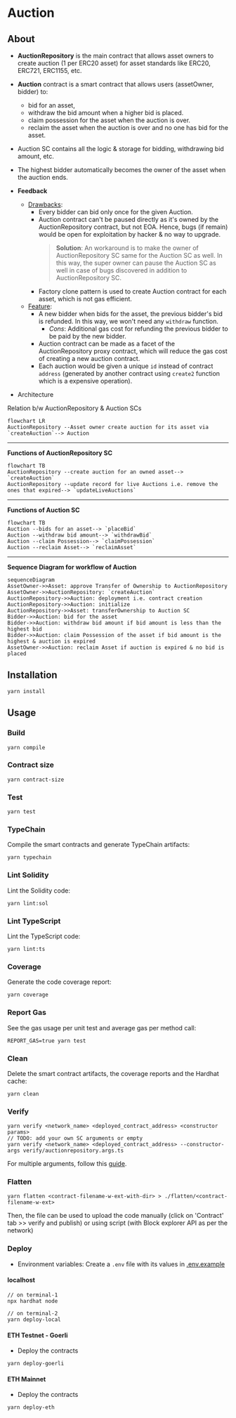 # Auction

## About

- **AuctionRepository** is the main contract that allows asset owners to create auction (1 per ERC20 asset) for asset standards like ERC20, ERC721, ERC1155, etc.
- **Auction** contract is a smart contract that allows users (assetOwner, bidder) to:

  - bid for an asset,
  - withdraw the bid amount when a higher bid is placed.
  - claim possession for the asset when the auction is over.
  - reclaim the asset when the auction is over and no one has bid for the asset.

- Auction SC contains all the logic & storage for bidding, withdrawing bid amount, etc.
- The highest bidder automatically becomes the owner of the asset when the auction ends.
- **Feedback**

  - <u>Drawbacks</u>:
    - Every bidder can bid only once for the given Auction.
    - Auction contract can't be paused directly as it's owned by the AuctionRepository contract, but not EOA. Hence, bugs (if remain) would be open for exploitation by hacker & no way to upgrade.
      > **Solution**: An workaround is to make the owner of AuctionRepository SC same for the Auction SC as well. In this way, the super owner can pause the Auction SC as well in case of bugs discovered in addition to AuctionRepository SC.
    - Factory clone pattern is used to create Auction contract for each asset, which is not gas efficient.
  - <u>Feature</u>:
    - A new bidder when bids for the asset, the previous bidder's bid is refunded. In this way, we won't need any `withdraw` function.
      - _Cons_: Additional gas cost for refunding the previous bidder to be paid by the new bidder.
    - Auction contract can be made as a facet of the AuctionRepository proxy contract, which will reduce the gas cost of creating a new auction contract.
    - Each auction would be given a unique `id` instead of contract `address` (generated by another contract using `create2` function which is a expensive operation).

- Architecture

Relation b/w AuctionRepository & Auction SCs

```mermaid
flowchart LR
AuctionRepository --Asset owner create auction for its asset via `createAuction`--> Auction
```

---

**Functions of AuctionRepository SC**

```mermaid
flowchart TB
AuctionRepository --create auction for an owned asset--> `createAuction`
AuctionRepository --update record for live Auctions i.e. remove the ones that expired--> `updateLiveAuctions`
```

---

**Functions of Auction SC**

```mermaid
flowchart TB
Auction --bids for an asset--> `placeBid`
Auction --withdraw bid amount--> `withdrawBid`
Auction --claim Possession--> `claimPossession`
Auction --reclaim Asset--> `reclaimAsset`
```

---

**Sequence Diagram for workflow of Auction**

```mermaid
sequenceDiagram
AssetOwner->>Asset: approve Transfer of Ownership to AuctionRepository
AssetOwner->>AuctionRepository: `createAuction`
AuctionRepository->>Auction: deployment i.e. contract creation
AuctionRepository->>Auction: initialize
AuctionRepository->>Asset: transferOwnership to Auction SC
Bidder->>Auction: bid for the asset
Bidder->>Auction: withdraw bid amount if bid amount is less than the highest bid
Bidder->>Auction: claim Possession of the asset if bid amount is the highest & auction is expired
AssetOwner->>Auction: reclaim Asset if auction is expired & no bid is placed
```

## Installation

```console
yarn install
```

## Usage

### Build

```console
yarn compile
```

### Contract size

```console
yarn contract-size
```

### Test

```console
yarn test
```

### TypeChain

Compile the smart contracts and generate TypeChain artifacts:

```console
yarn typechain
```

### Lint Solidity

Lint the Solidity code:

```console
yarn lint:sol
```

### Lint TypeScript

Lint the TypeScript code:

```console
yarn lint:ts
```

### Coverage

Generate the code coverage report:

```console
yarn coverage
```

### Report Gas

See the gas usage per unit test and average gas per method call:

```console
REPORT_GAS=true yarn test
```

### Clean

Delete the smart contract artifacts, the coverage reports and the Hardhat cache:

```console
yarn clean
```

### Verify

```console
yarn verify <network_name> <deployed_contract_address> <constructor params>
// TODO: add your own SC arguments or empty
yarn verify <network_name> <deployed_contract_address> --constructor-args verify/auctionrepository.args.ts
```

For multiple arguments, follow this [guide](https://hardhat.org/plugins/nomiclabs-hardhat-etherscan.html#multiple-api-keys-and-alternative-block-explorers).

### Flatten

```console
yarn flatten <contract-filename-w-ext-with-dir> > ./flatten/<contract-filename-w-ext>
```

Then, the file can be used to upload the code manually (click on 'Contract' tab >> verify and publish) or using script (with Block explorer API as per the network)

### Deploy

- Environment variables: Create a `.env` file with its values in [.env.example](./.env.example)

#### localhost

```console
// on terminal-1
npx hardhat node

// on terminal-2
yarn deploy-local
```

#### ETH Testnet - Goerli

- Deploy the contracts

```console
yarn deploy-goerli
```

#### ETH Mainnet

- Deploy the contracts

```console
yarn deploy-eth
```
